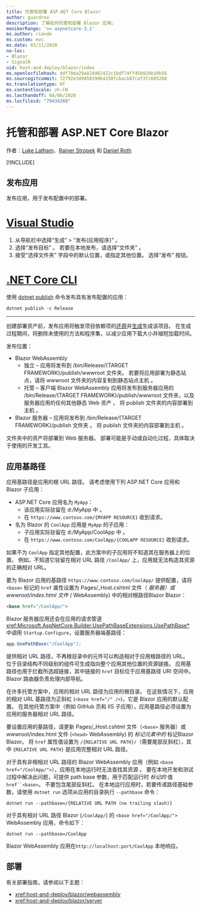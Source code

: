 ```yaml
---
title: 托管和部署 ASP.NET Core Blazor
author: guardrex
description: 了解如何托管和部署 Blazor 应用。
monikerRange: '>= aspnetcore-3.1'
ms.author: riande
ms.custom: mvc
ms.date: 03/11/2020
no-loc:
- Blazor
- SignalR
uid: host-and-deploy/blazor/index
ms.openlocfilehash: ddf70da29a82d462422c1bdf74ff45b92bb10b56
ms.sourcegitcommit: 72792e349458190b4158fcbacb87caf3fc605268
ms.translationtype: HT
ms.contentlocale: zh-CN
ms.lasthandoff: 04/06/2020
ms.locfileid: "79434260"
---
```

# <a name="host-and-deploy-aspnet-core-blazor"></a>托管和部署 ASP.NET Core Blazor

作者：[Luke Latham](https://github.com/guardrex)、[Rainer Stropek](https://www.timecockpit.com) 和 [Daniel Roth](https://github.com/danroth27)

[!INCLUDE[](~/includes/blazorwasm-preview-notice.md)]

## <a name="publish-the-app"></a>发布应用

发布应用，用于发布配置中的部署。

# <a name="visual-studio"></a>[Visual Studio](#tab/visual-studio)

1. 从导航栏中选择“生成”   > “发布{应用程序}”  。
1. 选择“发布目标”  。 若要在本地发布，请选择“文件夹”  。
1. 接受“选择文件夹”  字段中的默认位置，或指定其他位置。 选择“发布”  按钮。

# <a name="net-core-cli"></a>[.NET Core CLI](#tab/netcore-cli)

使用 [dotnet publish](/dotnet/core/tools/dotnet-publish) 命令发布具有发布配置的应用：

```dotnetcli
dotnet publish -c Release
```

---

创建部署资产前，发布应用将触发项目依赖项的[还原](/dotnet/core/tools/dotnet-restore)并[生成](/dotnet/core/tools/dotnet-build)生成该项目。 在生成过程期间，将删除未使用的方法和程序集，以减少应用下载大小并缩短加载时间。

发布位置：

* Blazor WebAssembly
  * 独立 &ndash; 应用将发布到 /bin/Release/{TARGET FRAMEWORK}/publish/wwwroot  文件夹。 若要将应用部署为静态站点，请将 wwwroot 文件夹的内容复制到静态站点主机  。
  * 托管 &ndash; 客户端 Blazor WebAssembly 应用将发布到服务器应用的 /bin/Release/{TARGET FRAMEWORK}/publish/wwwroot 文件夹，以及服务器应用的任何其他静态 Web 资产  。 将 publish 文件夹的内容部署到主机  。
* Blazor 服务器 &ndash; 应用将发布到 /bin/Release/{TARGET FRAMEWORK}/publish 文件夹  。 将 publish 文件夹的内容部署到主机  。

文件夹中的资产将部署到 Web 服务器。 部署可能是手动或自动化过程，具体取决于使用的开发工具。

## <a name="app-base-path"></a>应用基路径

应用基路径是应用的根 URL 路径。  请考虑使用下列 ASP.NET Core 应用和 Blazor 子应用：

* ASP.NET Core 应用名为 `MyApp`：
  * 该应用实际驻留在 d:/MyApp 中  。
  * 在 `https://www.contoso.com/{MYAPP RESOURCE}` 收到请求。
* 名为 Blazor 的 `CoolApp` 应用是 `MyApp` 的子应用：
  * 子应用实际驻留在 d:/MyApp/CoolApp 中  。
  * 在 `https://www.contoso.com/CoolApp/{COOLAPP RESOURCE}` 收到请求。

如果不为 `CoolApp` 指定其他配置，此方案中的子应用将不知道其在服务器上的位置。 例如，不知道它驻留在相对 URL 路径 `/CoolApp/` 上，应用就无法构造其资源的正确相对 URL。

要为 Blazor 应用的基路径 `https://www.contoso.com/CoolApp/` 提供配置，请将 `<base>` 标记的 `href` 属性设置为 Pages/_Host.cshtml 文件（ *服务器）或 wwwroot/index.html 文件 (* WebAssembly) 中的相对根路径Blazor  Blazor：

```html
<base href="/CoolApp/">
```

Blazor 服务器应用还会在应用的请求管道 <xref:Microsoft.AspNetCore.Builder.UsePathBaseExtensions.UsePathBase*> 中调用 `Startup.Configure`，设置服务器端基路径：

```csharp
app.UsePathBase("/CoolApp");
```

提供相对 URL 路径，不再根目录中的元件可以构造相对于应用根路径的 URL。 位于目录结构不同级别的组件可生成指向整个应用其他位置的资源链接。 应用基路径也用于拦截所选超链接，其中链接的 `href` 目标位于应用基路径 URI 空间中。 Blazor 路由器负责处理内部导航。

在许多托管方案中，应用的相对 URL 路径为应用的根目录。 在这些情况下，应用的相对 URL 基路径为正斜杠 (`<base href="/" />`)，它是 Blazor 应用的默认配置。 在其他托管方案中（例如 GitHub 页和 IIS 子应用），应用基路径必须设置为应用的服务器相对 URL 路径。

要设置应用的基路径，请更新 Pages/_Host.cshtml 文件（`<base>` 服务器）或 wwwroot/index.html 文件 (`<head>` WebAssembly) 的 *标记元素中的* 标记Blazor  Blazor。 将 `href` 属性值设置为 `/{RELATIVE URL PATH}/`（需要尾部反斜杠），其中 `{RELATIVE URL PATH}` 是应用完整相对 URL 路径。

对于具有非根相对 URL 路径的 Blazor WebAssembly 应用（例如 `<base href="/CoolApp/">`），应用在本地运行时无法查找其资源  。 要在本地开发和测试过程中解决此问题，可提供 path base 参数，用于匹配运行时 *标记的* 值`href``<base>`。 不要包含尾部反斜杠。 在本地运行应用时，若要传递路径基础参数，请使用 `dotnet run` 选项从应用的目录执行 `--pathbase` 命令：

```dotnetcli
dotnet run --pathbase=/{RELATIVE URL PATH (no trailing slash)}
```

对于具有相对 URL 路径 Blazor (`/CoolApp/`) 的 `<base href="/CoolApp/">` WebAssembly 应用，命令如下：

```dotnetcli
dotnet run --pathbase=/CoolApp
```

Blazor WebAssembly 应用在`http://localhost:port/CoolApp` 本地响应。

## <a name="deployment"></a>部署

有关部署指南，请参阅以下主题：

* <xref:host-and-deploy/blazor/webassembly>
* <xref:host-and-deploy/blazor/server>
